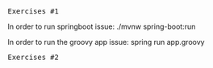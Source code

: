<title>
Tech Exercises!
</title>

<pre>
Exercises #1
</pre>

<p>
In order to run springboot issue: ./mvnw spring-boot:run
</p>

<p>
In order to run the groovy app issue: spring run app.groovy 
</p>

<pre>
Exercises #2
</pre>

<p>
</p>
